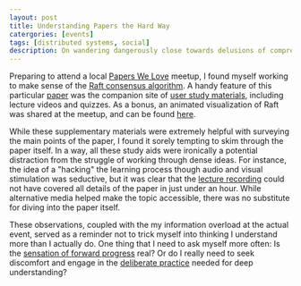 ```yaml
---
layout: post
title: Understanding Papers the Hard Way
catergories: [events]
tags: [distributed systems, social]
description: On wandering dangerously close towards delusions of comprehension.
---
```


Preparing to attend a local [Papers We Love](http://www.meetup.com/Papers-We-Love-Boulder/) meetup,
I found myself working to make sense of the [Raft consensus algorithm](https://raftconsensus.github.io/).
A handy feature of this particular [paper](http://ramcloud.stanford.edu/raft.pdf)
was the companion site of [user study materials](https://ramcloud.stanford.edu/~ongaro/userstudy/),
including lecture videos and quizzes.
As a bonus, an animated visualization of Raft was shared at the meetup,
and can be found [here](http://thesecretlivesofdata.com/raft/).

While these supplementary materials were extremely helpful with surveying the main points of the paper,
I found it sorely tempting to skim through the paper itself.
In a way, all these study aids were ironically a potential distraction from the struggle of working through dense ideas.
For instance, the idea of a "hacking" the learning process though audio and visual stimulation was seductive,
but it was clear that the [lecture recording](https://www.youtube.com/watch?v=YbZ3zDzDnrw)
could not have covered all details of the paper in just under an hour.
While alternative media helped make the topic accessible, there was no substitute for diving into the paper itself.

These observations, coupled with the my information overload at the actual event,
served as a reminder not to trick myself into thinking I understand more than I actually do.
One thing that I need to ask myself more often:
Is the [sensation of forward progress](http://calnewport.com/blog/2011/12/23/flow-is-the-opiate-of-the-medicore-advice-on-getting-better-from-an-accomplished-piano-player/) real?
Or do I really need to seek discomfort and engage in the [deliberate practice](http://calnewport.com/blog/2010/01/06/the-grandmaster-in-the-corner-office-what-the-study-of-chess-experts-teaches-us-about-building-a-remarkable-life/) needed for deep understanding?
